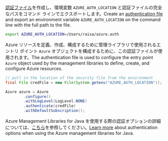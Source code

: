 <span data-ttu-id="47c3e-101">[認証ファイル](../java-sdk-azure-authenticate.md#mgmt-file)を作成し、環境変数 `AZURE_AUTH_LOCATION` と認証ファイルの完全なパスをコマンド ラインでエクスポートします。</span><span class="sxs-lookup"><span data-stu-id="47c3e-101">Create an [authentication file](../java-sdk-azure-authenticate.md#mgmt-file) and export an environment variable `AZURE_AUTH_LOCATION` on the command line with the full path to the file.</span></span>

```bash
export AZURE_AUTH_LOCATION=/Users/raisa/azure.auth
```

<span data-ttu-id="47c3e-102">Azure リソースを定義、作成、構成するために管理ライブラリで使用されるエントリ ポイント `Azure` オブジェクトを構成するために、この認証ファイルが使用されます。</span><span class="sxs-lookup"><span data-stu-id="47c3e-102">The authentication file is used to configure the entry point `Azure` object used by the management libraries to define, create, and configure Azure resources.</span></span>

```java
// pull in the location of the security file from the environment 
final File credFile = new File(System.getenv("AZURE_AUTH_LOCATION"));

Azure azure = Azure
        .configure()
        .withLogLevel(LogLevel.NONE)
        .authenticate(credFile)
        .withDefaultSubscription();
```

<span data-ttu-id="47c3e-103">Azure Management Libraries for Java を使用する際の認証オプションの詳細については、[こちら](../java-sdk-azure-authenticate.md#mgmt-auth)を参照してください。</span><span class="sxs-lookup"><span data-stu-id="47c3e-103">[Learn more](../java-sdk-azure-authenticate.md#mgmt-auth) about authentication options when using the Azure management libraries for Java.</span></span>